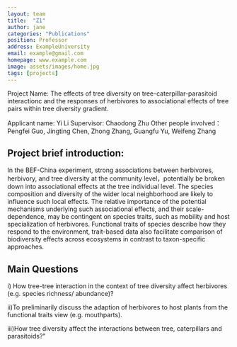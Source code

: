 ```yaml
---
layout: team
title:  "Z1"
author: jane
categories: "Publications"
position: Professor
address: ExampleUniversity
email: example@gmail.com
homepage: www.example.com
image: assets/images/home.jpg
tags: [projects]
---
```


Project Name: The effects of tree diversity on tree-caterpillar-parasitoid interactionc and the responses of herbivores to associational effects of tree pairs within tree diversity gradient.

Applicant name: Yi Li
Supervisor: Chaodong Zhu
Other people involved：Pengfei Guo, Jingting Chen, Zhong Zhang, Guangfu Yu, Weifeng Zhang


## Project brief introduction:

In the BEF-China experiment, strong associations between herbivores, herbivory, and tree diversity at the community level，potentially be broken down into associational effects at the tree individual level. The species composition and diversity of the wider local neighborhood are likely to influence such local effects. The relative importance of the potential mechanisms underlying such associational effects, and their scale-dependence, may be contingent on species traits, such as mobility and host specialization of herbivores. Functional traits of species describe how they respond to the environment, trait-based data also facilitate comparison of biodiversity effects across ecosystems in contrast to taxon-specific approaches.


## Main Questions

i) How tree-tree interaction in the context of tree diversity affect herbivores (e.g. species richness/ abundance)?

ii)To preliminarily discuss the adaption of herbivores to host plants from the functional traits view (e.g. mouthparts).

iii)How tree diversity affect the interactions between tree, caterpillars and parasitoids?"
